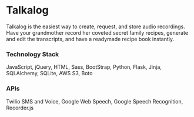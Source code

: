 # Talkalog

Talkalog is the easiest way to create, request, and store audio recordings. Have your grandmother record her coveted secret family recipes, generate and edit the transcripts, and have a readymade recipe book instantly.

### Technology Stack

JavaScript, jQuery, HTML, Sass, BootStrap, Python, Flask, Jinja, SQLAlchemy, SQLite, AWS S3, Boto

### APIs

Twilio SMS and Voice, Google Web Speech, Google Speech Recognition, Recorder.js